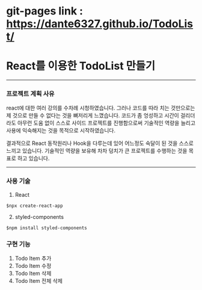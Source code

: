 # git-pages link : https://dante6327.github.io/TodoList/

# React를 이용한 TodoList 만들기

---

### 프로젝트 계획 사유

react에 대한 여러 강의를 수차례 시청하였습니다.
그러나 코드를 따라 치는 것만으로는 제 것으로 만들 수 없다는 것을 뼈저리게 느꼈습니다.
코드가 좀 엉성하고 시간이 걸리더라도 아무런 도움 없이 스스로 사이드 프로젝트를 진행함으로써
기술적인 역량을 늘리고 사용에 익숙해지는 것을 목적으로 시작하였습니다.

결과적으로 React 동작원리나 Hook을 다루는데 있어 어느정도 숙달이 된 것을 스스로 느끼고 있습니다.
기술적인 역량을 보유해 차차 덩치가 큰 프로젝트를 수행하는 것을 목표로 하고 있습니다.

---

### 사용 기술

1. React

```
$npx create-react-app
```

2. styled-components

```
$npm install styled-components
```

### 구현 기능

1. Todo Item 추가
2. Todo Item 수정
3. Todo Item 삭제
4. Todo Item 전체 삭제
